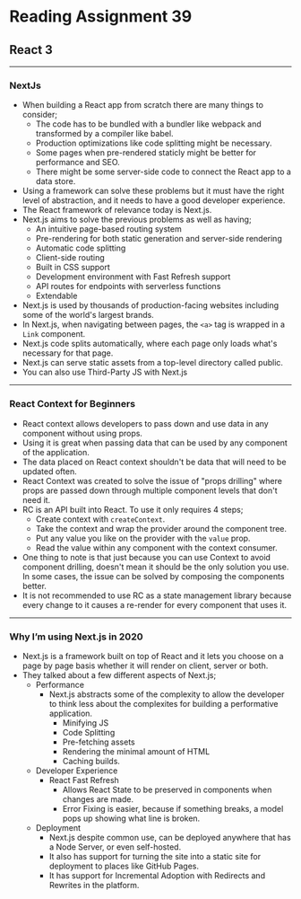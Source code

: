 # Reading Assignment 39

## React 3

---

### NextJs

- When building a React app from scratch there are many things to consider;
  - The code has to be bundled with a bundler like webpack and transformed by a compiler like babel.
  - Production optimizations like code splitting might be necessary.
  - Some pages when pre-rendered staticly might be better for performance and SEO.
  - There might be some server-side code to connect the React app to a data store.
- Using a framework can solve these problems but it must have the right level of abstraction, and it needs to have a good developer experience.
- The React framework of relevance today is Next.js.
- Next.js aims to solve the previous problems as well as having;
  - An intuitive page-based routing system
  - Pre-rendering for both static generation and server-side rendering
  - Automatic code splitting
  - Client-side routing
  - Built in CSS support
  - Development environment with Fast Refresh support
  - API routes for endpoints with serverless functions
  - Extendable
- Next.js is used by thousands of production-facing websites including some of the world's largest brands.
- In Next.js, when navigating between pages, the `<a>` tag is wrapped in a `Link` component.
- Next.js code splits automatically, where each page only loads what's necessary for that page.
- Next.js can serve static assets from a top-level directory called public.
- You can also use Third-Party JS with Next.js

---

### React Context for Beginners

- React context allows developers to pass down and use data in any component without using props.
- Using it is great when passing data that can be used by any component of the application.
- The data placed on React context shouldn't be data that will need to be updated often.
- React Context was created to solve the issue of "props drilling" where props are passed down through multiple component levels that don't need it.
- RC is an API built into React. To use it only requires 4 steps;
  - Create context with `createContext`.
  - Take the context and wrap the provider around the component tree.
  - Put any value you like on the provider with the `value` prop.
  - Read the value within any component with the context consumer.
- One thing to note is that just because you can use Context to avoid component drilling, doesn't mean it should be the only solution you use. In some cases, the issue can be solved by composing the components better.
- It is not recommended to use RC as a state management library because every change to it causes a re-render for every component that uses it.

---

### Why I’m using Next.js in 2020

- Next.js is a framework built on top of React and it lets you choose on a page by page basis whether it will render on client, server or both.
- They talked about a few different aspects of Next.js;
  - Performance
    - Next.js abstracts some of the complexity to allow the developer to think less about the complexites for building a performative application.
      - Minifying JS
      - Code Splitting
      - Pre-fetching assets
      - Rendering the minimal amount of HTML
      - Caching builds.
  - Developer Experience
    - React Fast Refresh
      - Allows React State to be preserved in components when changes are made.
      - Error Fixing is easier, because if something breaks, a model pops up showing what line is broken.
  - Deployment
    - Next.js despite common use, can be deployed anywhere that has a Node Server, or even self-hosted.
    - It also has support for turning the site into a static site for deployment to places like GitHub Pages.
    - It has support for Incremental Adoption with Redirects and Rewrites in the platform.
